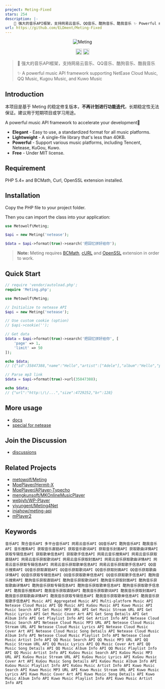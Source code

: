 ```yaml
---
project: Meting-Fixed
stars: 254
description: |-
    🍰 强大的音乐API框架，支持网易云音乐、QQ音乐、酷狗音乐、酷我音乐 ✨ Powerful music API framework supporting NetEase Cloud Music, QQ Music, Kugou Music, and Kuwo Music
url: https://github.com/ELDment/Meting-Fixed
---
```


<p align="center">
 <img src="https://user-images.githubusercontent.com/2666735/30165599-36623bea-93a6-11e7-8956-1ddf99ce0e6f.png" alt="Meting">
</p>

<p align="center">
 <img alt="Author" src="https://img.shields.io/badge/Author-METO&ELDment-blue.svg?style=flat-square" height="20"/>
 <img alt="Star" src="https://img.shields.io/github/stars/ELDment/Meting-MusicApi-Fixed?style=for-the-badge&logo=github" height="20">
</p>

> 🍰 强大的音乐API框架，支持网易云音乐、QQ音乐、酷狗音乐、酷我音乐
>
> ✨ A powerful music API framework supporting NetEase Cloud Music, QQ Music, Kugou Music, and Kuwo Music

## Introduction
本项目是基于 Meting 的稳定修复版本，**不再计划进行功能迭代**，长期稳定性无法保证。建议用于短期项目或学习用途。

A powerful music API framework to accelerate your development🎡
 + **Elegant** - Easy to use, a standardized format for all music platforms.
 + **Lightweight** - A single-file library that's less than 40KB.
 + **Powerful** - Support various music platforms, including Tencent, Netease, KuGou, Kuwo.
 + **Free** - Under MIT license.

## Requirement
PHP 5.4+ and BCMath, Curl, OpenSSL extension installed.

## Installation
Copy the PHP file to your project folder.

Then you can import the class into your application:

```php
use Metowolf\Meting;

$api = new Meting('netease');

$data = $api->format(true)->search('把回忆拼好给你');
```

> **Note:** Meting requires [BCMath](http://php.net/manual/en/book.bc.php), [cURL](http://php.net/manual/en/book.curl.php) and [OpenSSL](http://php.net/manual/en/book.openssl.php) extension in order to work.


## Quick Start
```php
// require 'vendor/autoload.php';
require 'Meting.php';

use Metowolf\Meting;

// Initialize to netease API
$api = new Meting('netease');

// Use custom cookie (option)
// $api->cookie('');

// Get data
$data = $api->format(true)->search('把回忆拼好给你', [
    'page' => 1,
    'limit' => 50
]);

echo $data;
// [{"id":35847388,"name":"Hello","artist":["Adele"],"album":"Hello","pic_id":"1407374890649284","url_id":35847388,"lyric_id":35847388,"source":"netease"},{"id":33211676,"name":"Hello","artist":["OMFG"],"album":"Hello",...

// Parse mp3 link
$data = $api->format(true)->url(35847388);

echo $data;
// {"url":"http:\/\/...","size":4729252,"br":128}
```

## More usage
 - [docs](https://github.com/metowolf/Meting/wiki)
 - [special for netease](https://github.com/metowolf/Meting/wiki/special-for-netease)

## Join the Discussion
 - [discussions](https://github.com/ELDment/Meting-New/discussions)

## Related Projects
 - [metowolf/Meting](https://github.com/metowolf/Meting)
 - [MoePlayer/Hermit-X](https://github.com/MoePlayer/Hermit-X)
 - [MoePlayer/APlayer-Typecho](https://github.com/MoePlayer/APlayer-Typecho)
 - [mengkunsoft/MKOnlineMusicPlayer](https://github.com/mengkunsoft/MKOnlineMusicPlayer)
 - [webjyh/WP-Player](https://github.com/webjyh/WP-Player)
 - [yiyungent/Meting4Net](https://github.com/yiyungent/Meting4Net)
 - [injahow/meting-api](https://github.com/injahow/meting-api)
 - [mPlayer2](https://github.com/dodododooo/mPlayer2)

## Keywords
```
音乐API 聚合音乐API 多平台音乐API 网易云音乐API QQ音乐API 酷狗音乐API 酷我音乐API 音乐搜索API 获取音乐直链API 获取音乐歌词API 获取音乐封面API 获取歌曲详情API 获取专辑信息API 获取歌单信息API 获取歌手信息API 网易云音乐搜索API 网易云音乐获取直链API 网易云音乐获取歌词API 网易云音乐获取封面API 网易云音乐获取歌曲详情API 网易云音乐获取专辑信息API 网易云音乐获取歌单信息API 网易云音乐获取歌手信息API QQ音乐搜索API QQ音乐获取直链API QQ音乐获取歌词API QQ音乐获取封面API QQ音乐获取歌曲详情API QQ音乐获取专辑信息API QQ音乐获取歌单信息API QQ音乐获取歌手信息API 酷狗音乐搜索API 酷狗音乐获取直链API 酷狗音乐获取歌词API 酷狗音乐获取封面API 酷狗音乐获取歌曲详情API 酷狗音乐获取专辑信息API 酷狗音乐获取歌单信息API 酷狗音乐获取歌手信息API 酷我音乐搜索API 酷我音乐获取直链API 酷我音乐获取歌词API 酷我音乐获取封面API 酷我音乐获取歌曲详情API 酷我音乐获取专辑信息API 酷我音乐获取歌单信息API 酷我音乐获取歌手信息API Music API Aggregated Music API Multi-platform Music API Netease Cloud Music API QQ Music API KuGou Music API Kuwo Music API Music Search API Get Music MP3 URL API Get Music Stream URL API Get Music Lyrics API Get Music Cover Art API Get Song Details API Get Album Info API Get Playlist Info API Get Artist Info API Netease Cloud Music Search API Netease Cloud Music MP3 URL API Netease Cloud Music Stream URL API Netease Cloud Music Lyrics API Netease Cloud Music Cover Art API Netease Cloud Music Song Details API Netease Cloud Music Album Info API Netease Cloud Music Playlist Info API Netease Cloud Music Artist Info API QQ Music Search API QQ Music MP3 URL API QQ Music Stream URL API QQ Music Lyrics API QQ Music Cover Art API QQ Music Song Details API QQ Music Album Info API QQ Music Playlist Info API QQ Music Artist Info API KuGou Music Search API KuGou Music MP3 URL API KuGou Music Stream URL API KuGou Music Lyrics API KuGou Music Cover Art API KuGou Music Song Details API KuGou Music Album Info API KuGou Music Playlist Info API KuGou Music Artist Info API Kuwo Music Search API Kuwo Music MP3 URL API Kuwo Music Stream URL API Kuwo Music Lyrics API Kuwo Music Cover Art API Kuwo Music Song Details API Kuwo Music Album Info API Kuwo Music Playlist Info API Kuwo Music Artist Info API
```


